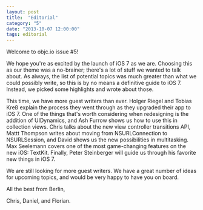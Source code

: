 ```yaml
---
layout: post
title:  "Editorial"
category: "5"
date: "2013-10-07 12:00:00"
tags: editorial
---
```


Welcome to objc.io issue #5!

We hope you're as excited by the launch of iOS 7 as we are. Choosing
this as our theme was a no-brainer; there's a lot of stuff we wanted to
talk about. As always, the list of potential topics was much greater
than what we could possibly write, so this is by no means a definitive
guide to iOS 7. Instead, we picked some highlights and wrote about those.

This time, we have more guest writers than ever. Holger Riegel and Tobias Kreß explain the process they went through as they upgraded their app to iOS 7. One of the things that's worth considering when redesigning is the addition of UIDynamics, and Ash Furrow shows us how to use this in collection views. Chris talks about the new view controller transitions API, Mattt Thompson writes about moving from NSURLConnection to NSURLSession, and David shows us the new possibilities in multitasking. Max Seelemann covers one of the most game-changing features on the new iOS: TextKit. Finally, Peter Steinberger will guide us through his favorite new things in iOS 7.

We are still looking for more guest writers. We have a great number of
ideas for upcoming topics, and would be very happy to have you on board.

All the best from Berlin,

Chris, Daniel, and Florian.
